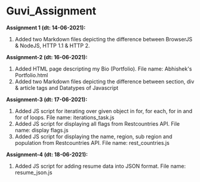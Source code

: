 # Guvi_Assignment

**Assignment 1 (dt: 14-06-2021):**
1. Added two Markdown files depicting the difference between BrowserJS & NodeJS, HTTP 1.1 & HTTP 2.


**Assignment-2 (dt: 16-06-2021):**
1. Added HTML page descripting my Bio (Portfolio). File name: Abhishek's Portfolio.html
2. Added two Markdown files depicting the difference between section, div & article tags and Datatypes of Javascript


**Assignment-3 (dt: 17-06-2021):**
1. Added JS script for iterating over given object in for, for each, for in and for of loops. File name: iterations_task.js
2. Added JS script for displaying all flags from Restcountries API. File name: display flags.js
3. Added JS script for displaying the name, region, sub region and population from Restcountries API. File name: rest_countries.js

**Assignment-4 (dt: 18-06-2021):**
1. Added JS script for adding resume data into JSON format. File name: resume_json.js
